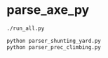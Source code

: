 # parse_axe_py

```bash
./run_all.py

python parser_shunting_yard.py
python parser_prec_climbing.py
```
